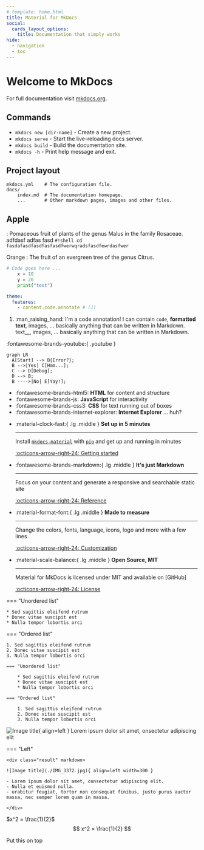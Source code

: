 ```yaml
---
# template: home.html
title: Material for MkDocs
social:
  cards_layout_options:
    title: Documentation that simply works
hide:
  - navigation
  - toc
---
```


# Welcome to MkDocs

For full documentation visit [mkdocs.org](https://www.mkdocs.org).

## Commands

* `mkdocs new [dir-name]` - Create a new project.
* `mkdocs serve` - Start the live-reloading docs server.
* `mkdocs build` - Build the documentation site.
* `mkdocs -h` - Print help message and exit.

## Project layout

    mkdocs.yml    # The configuration file.
    docs/
        index.md  # The documentation homepage.
        ...       # Other markdown pages, images and other files.


## **Apple**
:   Pomaceous fruit of plants of the genus Malus in
    the family Rosaceae.
    adfdasf
    adfas
    fasd
    `#!shell cd fasdafasdfasdfasfasdfwerwqradsfasdfewrdasfwer`

Orange
:   The fruit of an evergreen tree of the genus Citrus.


```python linenums="1"
# Code goes here ...
    x = 10
    y = 20
    print("test")
```
``` yaml
theme:
  features:
    - content.code.annotate # (1)
```

1.  :man_raising_hand: I'm a code annotation! I can contain `code`, __formatted
    text__, images, ... basically anything that can be written in Markdown.
    text__, images, ... basically anything that can be written in Markdown.


:fontawesome-brands-youtube:{ .youtube }

``` mermaid
graph LR
  A[Start] --> B{Error?};
  B -->|Yes| C[Hmm...];
  C --> D[Debug];
  D --> B;
  B ---->|No| E[Yay!];
```

<div class="grid cards" markdown>

- :fontawesome-brands-html5: __HTML__ for content and structure
- :fontawesome-brands-js: __JavaScript__ for interactivity
- :fontawesome-brands-css3: __CSS__ for text running out of boxes
- :fontawesome-brands-internet-explorer: __Internet Explorer__ ... huh?

</div>

<div class="grid cards" markdown>

-   :material-clock-fast:{ .lg .middle } __Set up in 5 minutes__

    ---

    Install [`mkdocs-material`](#) with [`pip`](#) and get up
    and running in minutes

    [:octicons-arrow-right-24: Getting started](#)

-   :fontawesome-brands-markdown:{ .lg .middle } __It's just Markdown__

    ---

    Focus on your content and generate a responsive and searchable static site

    [:octicons-arrow-right-24: Reference](#)

-   :material-format-font:{ .lg .middle } __Made to measure__

    ---

    Change the colors, fonts, language, icons, logo and more with a few lines

    [:octicons-arrow-right-24: Customization](#)

-   :material-scale-balance:{ .lg .middle } __Open Source, MIT__

    ---

    Material for MkDocs is licensed under MIT and available on [GitHub]

    [:octicons-arrow-right-24: License](#)

</div>

<div class="grid" markdown>

=== "Unordered list"

    * Sed sagittis eleifend rutrum
    * Donec vitae suscipit est
    * Nulla tempor lobortis orci

=== "Ordered list"

    1. Sed sagittis eleifend rutrum
    2. Donec vitae suscipit est
    3. Nulla tempor lobortis orci

``` title="Content tabs"
=== "Unordered list"

    * Sed sagittis eleifend rutrum
    * Donec vitae suscipit est
    * Nulla tempor lobortis orci

=== "Ordered list"

    1. Sed sagittis eleifend rutrum
    2. Donec vitae suscipit est
    3. Nulla tempor lobortis orci
```

</div>


![Image title](./IMG_3372.jpg){ align=left } Lorem ipsum dolor sit amet, 
onsectetur adipiscing elit


=== "Left"

    <div class="result" markdown>

    ![Image title](./IMG_3372.jpg){ align=left width=300 }

    - Lorem ipsum dolor sit amet, consectetur adipiscing elit. 
    - Nulla et euismod nulla. 
    - urabitur feugiat, tortor non consequat finibus, justo purus auctor
    massa, nec semper lorem quam in massa.

    </div>


$x^2 = \frac{1}{2}$
$$ x^2 = \frac{1}{2} $$


Put this on top
<!-- ---
hide:
  - navigation
  - toc
--- -->
